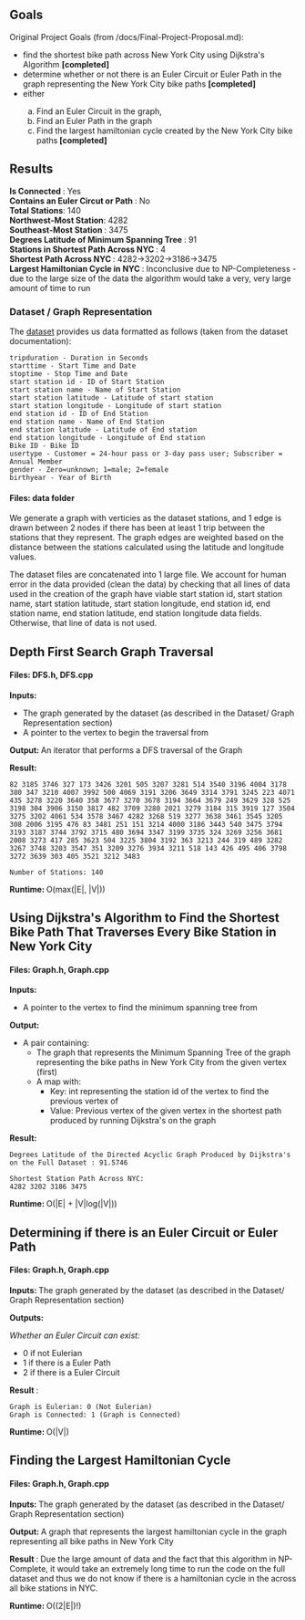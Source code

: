 ## Goals ##

Original Project Goals (from /docs/Final-Project-Proposal.md): 
<ul>
<li>find the shortest bike path across New York City using Dijkstra's Algorithm <strong>[completed]</strong></li>
<li>determine whether or not there is an Euler Circuit or Euler Path in the graph representing the New York City bike paths <strong>[completed]</strong></li>
<li>either</li>
<ol style="list-style-type: lower-alpha;">
<li>Find an Euler Circuit in the graph,</li>
<li>Find an Euler Path in the graph</li>
<li>Find the largest hamiltonian cycle created by the New York City bike paths<strong> [completed]</strong></li>
</ol>
</li>
</ol>
</ul>

## Results

<b> Is Connected </b>: Yes  
<b> Contains an Euler Circut or Path </b>: No  
<b> Total Stations</b>: 140  
<b> Northwest-Most Station</b>: 4282  
<b> Southeast-Most Station </b>: 3475  
<b> Degrees Latitude of Minimum Spanning Tree </b>: 91  
<b> Stations in Shortest Path Across NYC </b>: 4  
<b> Shortest Path Across NYC </b>: 4282->3202->3186->3475  
<b> Largest Hamiltonian Cycle in NYC </b>: Inconclusive due to NP-Completeness - due to the large size of the data the algorithm would take a very, very large amount of time to run
 
### Dataset / Graph Representation ###
The [dataset](https://www.kaggle.com/vineethakkinapalli/citibike-bike-sharingnewyork-cityjan-to-apr-2021) provides us data formatted as follows (taken from the dataset documentation):
```
tripduration - Duration in Seconds
starttime - Start Time and Date
stoptime - Stop Time and Date
start station id - ID of Start Station
start station name - Name of Start Station
start station latitude - Latitude of start station
start station longitude - Longitude of start station
end station id - ID of End Station
end station name - Name of End Station
end station latitude - Latitude of End station
end station longitude - Longitude of End station
Bike ID - Bike ID
usertype - Customer = 24-hour pass or 3-day pass user; Subscriber = Annual Member
gender - Zero=unknown; 1=male; 2=female
birthyear - Year of Birth
```
#### Files: data folder
We generate a graph with verticies as the dataset stations, and 1 edge is drawn between 2 nodes if there has been at least 1 trip between the stations that they represent. The graph edges are weighted based on the distance between the stations calculated using the latitude and longitude values.

The dataset files are concatenated into 1 large file. We account for human error in the data provided (clean the data) by checking that all lines of data used in the creation of the graph have viable start station id, start station name, start station latitude, start station longitude, end station id, end station name, end station latitude, end station longitude data fields. Otherwise, that line of data is not used.
 
## Depth First Search Graph Traversal #
#### Files: DFS.h, DFS.cpp
  <b> Inputs: </b> 
   * The graph generated by the dataset (as described in the Dataset/ Graph Representation section)
   * A pointer to the vertex to begin the traversal from
 
  <b> Output: </b> An iterator that performs a DFS traversal of the Graph

  <b> Result: </b> 
  ```
  82 3185 3746 327 173 3426 3201 505 3207 3281 514 3540 3196 4004 3178 380 347 3210 4007 3992 500 4069 3191 3206 3649 3314 3791 3245 223 4071 435 3278 3220 3640 358 3677 3270 3678 3194 3664 3679 249 3629 328 525 3198 304 3906 3150 3817 482 3709 3280 2021 3279 3184 315 3919 127 3504 3275 3202 4061 534 3578 3467 4282 3268 519 3277 3638 3461 3545 3205 308 2006 3195 476 83 3481 251 151 3214 4000 3186 3443 540 3475 3794 3193 3187 3744 3792 3715 480 3694 3347 3199 3735 324 3269 3256 3681 2008 3273 417 285 3623 504 3225 3804 3192 363 3213 244 319 489 3282 3267 3748 3203 3547 351 3209 3276 3934 3211 518 143 426 495 406 3798 3272 3639 303 405 3521 3212 3483 

  Number of Stations: 140
   ```
 
  <b> Runtime: </b> O(max(|E|, |V|))
 
## Using Dijkstra's Algorithm to Find the Shortest Bike Path That Traverses Every Bike Station in New York City ##
#### Files: Graph.h, Graph.cpp
  <b> Inputs: </b> 
   * A pointer to the vertex to find the minimum spanning tree from
 
  <b> Output: </b> 
   * A pair containing:
      * The graph that represents the Minimum Spanning Tree of the graph representing the bike paths in New York City from the given vertex (first)
      * A map with:  
        * Key: int representing the station id of the vertex to find the previous vertex of
        * Value: Previous vertex of the given vertex in the shortest path produced by running Dijkstra's on the graph

 
  <b> Result: </b>
  ```
  Degrees Latitude of the Directed Acyclic Graph Produced by Dijkstra's on the Full Dataset : 91.5746

  Shortest Station Path Across NYC:
  4282 3202 3186 3475 
  ```

  <b> Runtime: </b> O(|E| + |V|log(|V|))
 
## Determining if there is an Euler Circuit or Euler Path ##
#### Files: Graph.h, Graph.cpp
 
  <b> Inputs: </b> The graph generated by the dataset (as described in the Dataset/ Graph Representation section)
 
 
  <b> Outputs: </b>
 
  <i>Whether an Euler Circuit can exist: </i> 
   * 0 if not Eulerian
   * 1 if there is a Euler Path
   * 2 if there is a Euler Circuit
 
  <b> Result </b>: 
  ```
  Graph is Eulerian: 0 (Not Eulerian)
  Graph is Connected: 1 (Graph is Connected)
  ```
  <b> Runtime: </b> O(|V|)
 
 
## Finding the Largest Hamiltonian Cycle ##
#### Files: Graph.h, Graph.cpp
  <b> Inputs: </b> The graph generated by the dataset (as described in the Dataset/ Graph Representation section)
 
 
  <b> Output: </b> A graph that represents the largest hamiltonian cycle in the graph representing all bike paths
  in New York City
  
  <b> Result </b>: Due the large amount of data and the fact that this algorithm in NP-Complete, it would take an extremely long time to run the code on the full dataset and thus we do not know if there is a hamiltonian cycle in the across all bike stations in NYC.

  <b> Runtime: </b> O((2|E|)!)


